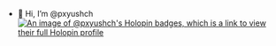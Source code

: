 - 👋 Hi, I’m @pxyushch
[![An image of @pxyushch's Holopin badges, which is a link to view their full Holopin profile](https://holopin.me/pxyushch)](https://holopin.io/@pxyushch)

<!---
pxyushch/pxyushch is a ✨ special ✨ repository because its `README.md` (this file) appears on your GitHub profile.
You can click the Preview link to take a look at your changes.
--->
